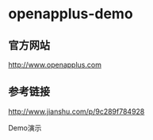 # openapplus-demo

## 官方网站
http://www.openapplus.com
## 参考链接
http://www.jianshu.com/p/9c289f784928

Demo演示
